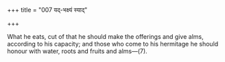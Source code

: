 +++
title = "007 यद्-भक्ष्यं स्याद्"

+++

What he eats, cut of that he should make the offerings and give alms, according to his capacity; and those who come to his hermitage he should honour with water, roots and fruits and alms—(7).